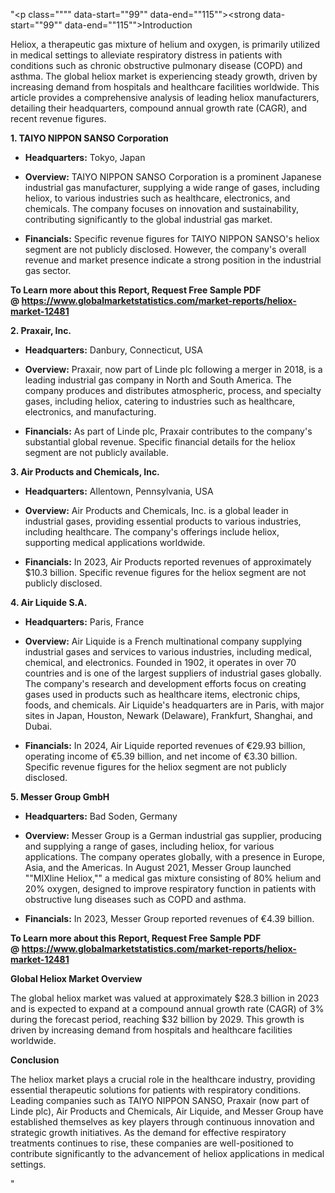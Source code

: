 "<p class="""" data-start=""99"" data-end=""115""><strong data-start=""99"" data-end=""115"">Introduction</strong></p>
<p class="""" data-start=""117"" data-end=""274""><span class=""relative -mx-px my-[-0.2rem] rounded px-px py-[0.2rem]"">Heliox, a therapeutic gas mixture of helium and oxygen, is primarily utilized in medical settings to alleviate respiratory distress in patients with conditions such as chronic obstructive pulmonary disease (COPD) and asthma.</span> <span class=""relative -mx-px my-[-0.2rem] rounded px-px py-[0.2rem]"">The global heliox market is experiencing steady growth, driven by increasing demand from hospitals and healthcare facilities worldwide.</span> <span class=""relative -mx-px my-[-0.2rem] rounded px-px py-[0.2rem]"">This article provides a comprehensive analysis of leading heliox manufacturers, detailing their headquarters, compound annual growth rate (CAGR), and recent revenue figures.</span></p>
<p class="""" data-start=""276"" data-end=""313""><strong data-start=""276"" data-end=""313"">1. TAIYO NIPPON SANSO Corporation</strong></p>
<ul data-start=""315"" data-end=""698"">
<li class="""" data-start=""315"" data-end=""416"">
<p class="""" data-start=""317"" data-end=""416""><strong data-start=""317"" data-end=""334"">Headquarters:</strong> <span class=""relative -mx-px my-[-0.2rem] rounded px-px py-[0.2rem]"">Tokyo, Japan</span></p>
</li>
<li class="""" data-start=""417"" data-end=""554"">
<p class="""" data-start=""419"" data-end=""554""><strong data-start=""419"" data-end=""432"">Overview:</strong> <span class=""relative -mx-px my-[-0.2rem] rounded px-px py-[0.2rem]"">TAIYO NIPPON SANSO Corporation is a prominent Japanese industrial gas manufacturer, supplying a wide range of gases, including heliox, to various industries such as healthcare, electronics, and chemicals.</span> <span class=""relative -mx-px my-[-0.2rem] rounded px-px py-[0.2rem]"">The company focuses on innovation and sustainability, contributing significantly to the global industrial gas market.</span></p>
</li>
<li class="""" data-start=""555"" data-end=""698"">
<p class="""" data-start=""557"" data-end=""698""><strong data-start=""557"" data-end=""572"">Financials:</strong> <span class=""relative -mx-px my-[-0.2rem] rounded px-px py-[0.2rem]"">Specific revenue figures for TAIYO NIPPON SANSO's heliox segment are not publicly disclosed.</span> <span class=""relative -mx-px my-[-0.2rem] rounded px-px py-[0.2rem]"">However, the company's overall revenue and market presence indicate a strong position in the industrial gas sector.</span></p>
</li>
</ul>
<p class="""" data-start=""700"" data-end=""720""><strong data-start=""700"" data-end=""720""><strong>To Learn more about this Report, Request Free Sample PDF @&nbsp;<a href=""https://www.globalmarketstatistics.com/market-reports/heliox-market-12481"">https://www.globalmarketstatistics.com/market-reports/heliox-market-12481</a></strong></strong></p>
<p class="""" data-start=""700"" data-end=""720""><strong data-start=""700"" data-end=""720"">2. Praxair, Inc.</strong></p>
<ul data-start=""722"" data-end=""1113"">
<li class="""" data-start=""722"" data-end=""827"">
<p class="""" data-start=""724"" data-end=""827""><strong data-start=""724"" data-end=""741"">Headquarters:</strong> <span class=""relative -mx-px my-[-0.2rem] rounded px-px py-[0.2rem]"">Danbury, Connecticut, USA</span></p>
</li>
<li class="""" data-start=""828"" data-end=""969"">
<p class="""" data-start=""830"" data-end=""969""><strong data-start=""830"" data-end=""843"">Overview:</strong> <span class=""relative -mx-px my-[-0.2rem] rounded px-px py-[0.2rem]"">Praxair, now part of Linde plc following a merger in 2018, is a leading industrial gas company in North and South America.</span> <span class=""relative -mx-px my-[-0.2rem] rounded px-px py-[0.2rem]"">The company produces and distributes atmospheric, process, and specialty gases, including heliox, catering to industries such as healthcare, electronics, and manufacturing.</span></p>
</li>
<li class="""" data-start=""970"" data-end=""1113"">
<p class="""" data-start=""972"" data-end=""1113""><strong data-start=""972"" data-end=""987"">Financials:</strong> <span class=""relative -mx-px my-[-0.2rem] rounded px-px py-[0.2rem]"">As part of Linde plc, Praxair contributes to the company's substantial global revenue.</span> <span class=""relative -mx-px my-[-0.2rem] rounded px-px py-[0.2rem]"">Specific financial details for the heliox segment are not publicly available.</span></p>
</li>
</ul>
<p class="""" data-start=""1115"" data-end=""1154""><strong data-start=""1115"" data-end=""1154"">3. Air Products and Chemicals, Inc.</strong></p>
<ul data-start=""1156"" data-end=""1547"">
<li class="""" data-start=""1156"" data-end=""1261"">
<p class="""" data-start=""1158"" data-end=""1261""><strong data-start=""1158"" data-end=""1175"">Headquarters:</strong> <span class=""relative -mx-px my-[-0.2rem] rounded px-px py-[0.2rem]"">Allentown, Pennsylvania, USA</span></p>
</li>
<li class="""" data-start=""1262"" data-end=""1403"">
<p class="""" data-start=""1264"" data-end=""1403""><strong data-start=""1264"" data-end=""1277"">Overview:</strong> <span class=""relative -mx-px my-[-0.2rem] rounded px-px py-[0.2rem]"">Air Products and Chemicals, Inc. is a global leader in industrial gases, providing essential products to various industries, including healthcare.</span> <span class=""relative -mx-px my-[-0.2rem] rounded px-px py-[0.2rem]"">The company's offerings include heliox, supporting medical applications worldwide.</span></p>
</li>
<li class="""" data-start=""1404"" data-end=""1547"">
<p class="""" data-start=""1406"" data-end=""1547""><strong data-start=""1406"" data-end=""1421"">Financials:</strong> <span class=""relative -mx-px my-[-0.2rem] rounded px-px py-[0.2rem]"">In 2023, Air Products reported revenues of approximately $10.3 billion.</span> <span class=""relative -mx-px my-[-0.2rem] rounded px-px py-[0.2rem]"">Specific revenue figures for the heliox segment are not publicly disclosed.</span></p>
</li>
</ul>
<p class="""" data-start=""1549"" data-end=""1572""><strong data-start=""1549"" data-end=""1572"">4. Air Liquide S.A.</strong></p>
<ul data-start=""1574"" data-end=""2125"">
<li class="""" data-start=""1574"" data-end=""1679"">
<p class="""" data-start=""1576"" data-end=""1679""><strong data-start=""1576"" data-end=""1593"">Headquarters:</strong> <span class=""relative -mx-px my-[-0.2rem] rounded px-px py-[0.2rem]"">Paris, France</span></p>
</li>
<li class="""" data-start=""1680"" data-end=""1941"">
<p class="""" data-start=""1682"" data-end=""1941""><strong data-start=""1682"" data-end=""1695"">Overview:</strong> <span class=""relative -mx-px my-[-0.2rem] rounded px-px py-[0.2rem]"">Air Liquide is a French multinational company supplying industrial gases and services to various industries, including medical, chemical, and electronics.</span> <span class=""relative -mx-px my-[-0.2rem] rounded px-px py-[0.2rem]"">Founded in 1902, it operates in over 70 countries and is one of the largest suppliers of industrial gases globally.</span> <span class=""relative -mx-px my-[-0.2rem] rounded px-px py-[0.2rem]"">The company's research and development efforts focus on creating gases used in products such as healthcare items, electronic chips, foods, and chemicals.</span> <span class=""relative -mx-px my-[-0.2rem] rounded px-px py-[0.2rem]"">Air Liquide's headquarters are in Paris, with major sites in Japan, Houston, Newark (Delaware), Frankfurt, Shanghai, and Dubai.</span></p>
</li>
<li class="""" data-start=""1942"" data-end=""2125"">
<p class="""" data-start=""1944"" data-end=""2125""><strong data-start=""1944"" data-end=""1959"">Financials:</strong> <span class=""relative -mx-px my-[-0.2rem] rounded px-px py-[0.2rem]"">In 2024, Air Liquide reported revenues of &euro;29.93 billion, operating income of &euro;5.39 billion, and net income of &euro;3.30 billion.</span> <span class=""relative -mx-px my-[-0.2rem] rounded px-px py-[0.2rem]"">Specific revenue figures for the heliox segment are not publicly disclosed.</span></p>
</li>
</ul>
<p class="""" data-start=""2127"" data-end=""2151""><strong data-start=""2127"" data-end=""2151"">5. Messer Group GmbH</strong></p>
<ul data-start=""2153"" data-end=""2624"">
<li class="""" data-start=""2153"" data-end=""2258"">
<p class="""" data-start=""2155"" data-end=""2258""><strong data-start=""2155"" data-end=""2172"">Headquarters:</strong> <span class=""relative -mx-px my-[-0.2rem] rounded px-px py-[0.2rem]"">Bad Soden, Germany</span></p>
</li>
<li class="""" data-start=""2259"" data-end=""2480"">
<p class="""" data-start=""2261"" data-end=""2480""><strong data-start=""2261"" data-end=""2274"">Overview:</strong> <span class=""relative -mx-px my-[-0.2rem] rounded px-px py-[0.2rem]"">Messer Group is a German industrial gas supplier, producing and supplying a range of gases, including heliox, for various applications.</span> <span class=""relative -mx-px my-[-0.2rem] rounded px-px py-[0.2rem]"">The company operates globally, with a presence in Europe, Asia, and the Americas.</span> <span class=""relative -mx-px my-[-0.2rem] rounded px-px py-[0.2rem]"">In August 2021, Messer Group launched ""MIXline Heliox,"" a medical gas mixture consisting of 80% helium and 20% oxygen, designed to improve respiratory function in patients with obstructive lung diseases such as COPD and asthma.</span></p>
</li>
<li class="""" data-start=""2481"" data-end=""2624"">
<p class="""" data-start=""2483"" data-end=""2624""><strong data-start=""2483"" data-end=""2498"">Financials:</strong> <span class=""relative -mx-px my-[-0.2rem] rounded px-px py-[0.2rem]"">In 2023, Messer Group reported revenues of &euro;4.39 billion.</span></p>
</li>
</ul>
<p class="""" data-start=""2626"" data-end=""2659""><strong data-start=""2626"" data-end=""2659""><strong>To Learn more about this Report, Request Free Sample PDF @&nbsp;<a href=""https://www.globalmarketstatistics.com/market-reports/heliox-market-12481"">https://www.globalmarketstatistics.com/market-reports/heliox-market-12481</a></strong></strong></p>
<p class="""" data-start=""2626"" data-end=""2659""><strong data-start=""2626"" data-end=""2659"">Global Heliox Market Overview</strong></p>
<p class="""" data-start=""2661"" data-end=""2826""><span class=""relative -mx-px my-[-0.2rem] rounded px-px py-[0.2rem]"">The global heliox market was valued at approximately $28.3 billion in 2023 and is expected to expand at a compound annual growth rate (CAGR) of 3% during the forecast period, reaching $32 billion by 2029.</span> <span class=""relative -mx-px my-[-0.2rem] rounded px-px py-[0.2rem]"">This growth is driven by increasing demand from hospitals and healthcare facilities worldwide.</span></p>
<p class="""" data-start=""2828"" data-end=""2842""><strong data-start=""2828"" data-end=""2842"">Conclusion</strong></p>
<p class="""" data-start=""2844"" data-end=""3009""><span class=""relative -mx-px my-[-0.2rem] rounded px-px py-[0.2rem]"">The heliox market plays a crucial role in the healthcare industry, providing essential therapeutic solutions for patients with respiratory conditions.</span> <span class=""relative -mx-px my-[-0.2rem] rounded px-px py-[0.2rem]"">Leading companies such as TAIYO NIPPON SANSO, Praxair (now part of Linde plc), Air Products and Chemicals, Air Liquide, and Messer Group have established themselves as key players through continuous innovation and strategic growth initiatives.</span> <span class=""relative -mx-px my-[-0.2rem] rounded px-px py-[0.2rem]"">As the demand for effective respiratory treatments continues to rise, these companies are well-positioned to contribute significantly to the advancement of heliox applications in medical settings.</span></p>"
